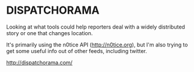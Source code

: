DISPATCHORAMA
=============

Looking at what tools could help reporters deal with a widely distributed story or one that changes location.

It's primarily using the n0tice API (http://n0tice.org), but I'm also trying to get some useful info out of other feeds, including twitter.

http://dispatchorama.com/

